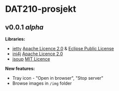DAT210-prosjekt
==============

v0.0.1 *alpha*
--------------
**Libraries:**
* [jetty](http://www.eclipse.org/jetty/) [Apache Licence 2.0](http://www.apache.org/licenses/LICENSE-2.0.html) & [Eclipse Public License](http://www.eclipse.org/legal/epl-v10.html)
* [ini4j](http://ini4j.sourceforge.net/) [Apache Licence 2.0](http://www.apache.org/licenses/LICENSE-2.0.html)
* [jsoup](http://jsoup.org/) [MIT Licence](http://jsoup.org/license)

**New features:**
* Tray icon - "Open in browser", "Stop server"
* Browse images in `/img` folder